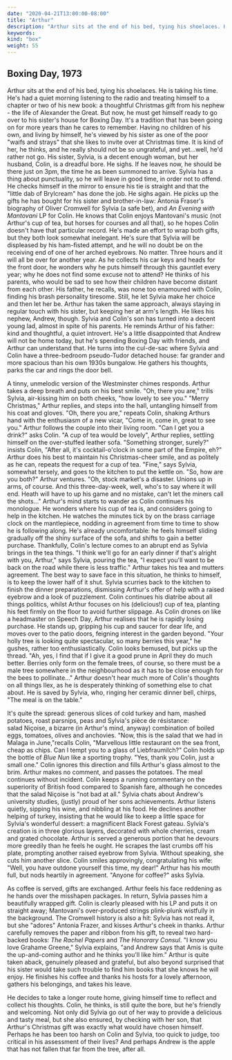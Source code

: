 ```yaml
---
date: "2020-04-21T13:00:00-08:00"
title: "Arthur"
description: "Arthur sits at the end of his bed, tying his shoelaces. He is taking his time."
keywords:
kind: "box"
weight: 55
---
```


## Boxing Day, 1973

Arthur sits at the end of his bed, tying his shoelaces. He is taking his time. He's had a quiet
morning listening to the radio and treating himself to a chapter or two of his new book: a
thoughtful Christmas gift from his nephew - the life of Alexander the Great. But now, he must get
himself ready to go over to his sister's house for Boxing Day. It's a tradition that has been going
on for more years than he cares to remember. Having no children of his own, and living by himself,
he's viewed by his sister as one of the poor "waifs and strays" that she likes to invite over at
Christmas time. It is kind of her, he thinks, and he really should not be so ungrateful, and
yet...well, he'd rather not go. His sister, Sylvia, is a decent enough woman, but her husband,
Colin, is a dreadful bore. He sighs. If he leaves now, he should be there just on 3pm, the time he
as been summoned to arrive. Sylvia has a thing about punctuality, so he will leave in good time, in
order not to offend. He checks himself in the mirror to ensure his tie is straight and that the
"little dab of Brylcream" has done the job. He sighs again. He picks up the gifts he has bought for
his sister and brother-in-law: Antonia Fraser's biography of Oliver Cromwell for Sylvia (a safe
bet), and *An Evening with Mantovani* LP for Colin. He knows that Colin enjoys Mantovani's music
(not Arthur's cup of tea, but horses for courses and all that), so he hopes Colin doesn't have that
particular record. He's made an effort to wrap both gifts, but they both look somewhat inelegant.
He's sure that Sylvia will be displeased by his ham-fisted attempt, and he will no doubt be on the
receiving end of one of her arched eyebrows. No matter. Three hours and it will all be over for
another year. As he collects his car keys and heads for the front door, he wonders why he puts
himself through this gauntlet every year; why he does not find some excuse not to attend? He thinks
of his parents, who would be sad to see how their children have become distant from each other. His
father, he recalls, was none too enamoured with Colin, finding his brash personality tiresome.
Still, he let Sylvia make her choice and then let her be. Arthur has taken the same approach, always
staying in regular touch with his sister, but keeping her at arm's length. He likes his nephew,
Andrew, though. Sylvia and Colin's son has turned into a decent young lad, almost in spite of his
parents. He reminds Arthur of his father: kind and thoughtful, a quiet introvert. He's a little
disappointed that Andrew will not be home today, but he's spending Boxing Day with friends, and
Arthur can understand that. He turns into the cul-de-sac where Sylvia and Colin have a three-bedroom
pseudo-Tudor detached house: far grander and more spacious than his own 1930s bungalow. He gathers
his thoughts, parks the car and rings the door bell.

A tinny, unmelodic version of the Westminster chimes responds. Arthur takes a deep breath and puts
on his best smile. "Oh, there you are," trills Sylvia, air-kissing him on both cheeks, "how lovely
to see you." "Merry Christmas," Arthur replies, and steps into the hall, untangling himself from his
coat and gloves. "Oh, there you are," repeats Colin, shaking Arthurs hand with the enthusiasm of a
new vicar, "Come in, come in, great to see you." Arthur follows the couple into their living room.
"Can I get you a drink?" asks Colin. "A cup of tea would be lovely", Arthur replies, settling
himself on the over-stuffed leather sofa. "Something stronger, surely?" insists Colin, "After all,
it's cocktail-o'clock in some part of the Empire, eh?" Arthur does his best to maintain his
Christmas-cheer smile, and as politely as he can, repeats the request for a cup of tea. "Fine," says
Sylvia, somewhat tersely, and goes to the kitchen to put the kettle on. "So, how are you both?"
Arthur ventures. "Oh, stock market's a disaster. Unions up in arms, of course. And this
three-day-week, well, who's to say where it will end. Heath will have to up his game and no mistake,
can't let the miners call the shots..." Arthur's mind starts to wander as Colin continues his
monologue. He wonders where his cup of tea is, and considers going to help in the kitchen. He
watches the minutes tick by on the brass carriage clock on the mantlepiece, nodding in agreement
from time to time to show he is following along. He's already uncomfortable: he feels himself
sliding gradually off the shiny surface of the sofa, and shifts to gain a better purchase.
Thankfully, Colin's lecture comes to an abrupt end as Sylvia brings in the tea things. "I think
we'll go for an early dinner if that's alright with you, Arthur," says Sylvia, pouring the tea, "I
expect you'll want to be back on the road while there is less traffic." Arthur takes his tea and
mutters agreement. The best way to save face in this situation, he thinks to himself, is to keep the
lower half of it shut. Sylvia scurries back to the kitchen to finish the dinner preparations,
dismissing Arthur's offer of help with a raised eyebrow and a look of puzzlement. Colin continues
his diatribe about all things politics, whilst Arthur focuses on his (delicious!) cup of tea,
planting his feet firmly on the floor to avoid further slippage. As Colin drones on like a
headmaster on Speech Day, Arthur realises that he is rapidly losing purchase. He stands up, gripping
his cup and saucer for dear life, and moves over to the patio doors, feigning interest in the garden
beyond. "Your holly tree is looking quite spectacular, so many berries this year," he gushes, rather
too enthusiastically. Colin looks bemused, but picks up the thread. "Ah, yes, I find that if I give
it a good prune in April they do much better. Berries only form on the female trees, of course, so
there must be a male tree somewhere in the neighbourhood as it has to be close enough for the bees
to pollinate..." Arthur doesn't hear much more of Colin's thoughts on all things Ilex, as he is
desperately thinking of something else to chat about. He is saved by Sylvia, who, ringing her
ceramic dinner bell, chirps, "The meal is on the table."

It's quite the spread: generous slices of cold turkey and ham, mashed potatoes, roast parsnips, peas
and Sylvia's pièce de résistance: salad Niçoise, a bizarre (in Arthur's mind, anyway) combination of
boiled eggs, tomatoes, olives and anchovies. "Now, this is the salad that we had in Malaga in
June,"recalls Colin, "Marvellous little restaurant on the sea front, cheap as chips. Can I tempt you
to a glass of Liebfraumilch?" Colin holds up the bottle of *Blue Nun* like a sporting trophy. "Yes,
thank you Colin, just a small one." Colin ignores this direction and fills Arthur's glass almost to
the brim. Arthur makes no comment, and passes the potatoes. The meal continues without incident.
Colin keeps a running commentary on the superiority of British food compared to Spanish fare,
although he concedes that the salad Niçoise is "not bad at all." Sylvia chats about Andrew's
university studies, (justly) proud of her sons achievements. Arthur listens quietly, sipping his
wine, and nibbling at his food. He declines another helping of turkey, insisting that he would like
to keep a little space for Sylvia's wonderful dessert: a magnificent Black Forest gateau. Sylvia's
creation is in three glorious layers, decorated with whole cherries, cream and grated chocolate.
Arthur is served a generous portion that he devours more greedily than he feels he ought. He scrapes
the last crumbs off his plate, prompting another raised eyebrow from Sylvia. Without speaking, she
cuts him another slice. Colin smiles approvingly, congratulating his wife: "Well, you have outdone
yourself this time, my dear!" Arthur has his mouth full, but nods heartily in agreement. "Anyone for
coffee?" asks Sylvia.

As coffee is served, gifts are exchanged. Arthur feels his face reddening as he hands over the
misshapen packages. In return, Sylvia passes him a beautifully wrapped gift. Colin is clearly
pleased with his LP and puts it on straight away; Mantovani's over-produced strings plink-plunk
wistfully in the background. The Cromwell history is also a hit: Sylvia has not read it, but she
"adores" Antonia Frazer, and kisses Arthur's cheek in thanks. Arthur carefully removes the paper and
ribbon from his gift, to reveal two hard-backed books: *The Rachel Papers* and *The Honorary
Consul*. "I know you love Grahame Greene," Sylvia explains, "and Andrew says that Amis is quite the
up-and-coming author and he thinks you'll like him." Arthur is quite taken aback, genuinely pleased
and grateful, but also beyond surprised that his sister would take such trouble to find him books
that she knows he will enjoy. He finishes his coffee and thanks his hosts for a lovely afternoon,
gathers his belongings, and takes his leave.

He decides to take a longer route home, giving himself time to reflect and collect his thoughts.
Colin, he thinks, is still quite the bore, but he's friendly and welcoming. Not only did Sylvia go
out of her way to provide a delicious and tasty meal, but she also ensured, by checking with her
son, that Arthur's Christmas gift was exactly what would have chosen himself. Perhaps he has been
too harsh on Colin and Sylvia, too quick to judge, too critical in his assessment of their lives?
And perhaps Andrew is the apple that has not fallen that far from the tree, after all.
